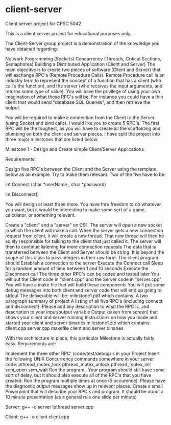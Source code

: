 # client-server
Client server project for CPSC 5042

This is a client server project for educational purposes only. 

The Client-Server group project is a demonstration of the knowledge you have obtained regarding:

Network Programming (Sockets)
Concurrency (Threads, Critical Sections, Semaphores)
Building a Distributed Application (Client and Server)
The main objective is to create two pieces of software (Client and Server) that will exchange RPC's (Remote Procedure Calls). Remote Procedure call is an industry term to represent the concept of a function that has a client (who call's the function), and the server (who receives the input arguments, and returns some type of value). You will have the privilege of using your own imagination of what those RPC's will be. For instance you could have a thin client that would send "database SQL Queries", and then retrieve the output.  

You will be required to make a connection from the Client to the Server (using Socket and bind calls).  I would like you to create 5 RPC's. The first RPC will be the toughest, as you will have to create all the scaffolding and plumbing on both the client and server pieces. I have split the project into three major milestones that are listed below:

Milestone 1 - Design and Create simple Client/Server Applications.

Requirements:

Design five RPC's between the Client and the Server using the template below as an example. Try to make them relevant. Two of the five have to be:

int Connect (char *userName , char *password)

int Disconnect()

You will design at least three more. You have thre freedom to do whatever you want, but it would be interesting to make some sort of a game, calculator, or something relevant.

 

Create a "client" and a "server" on CS1. The server will open a new socket in which the client will make a call. 
When the server gets a new connection request from client, it will create a new thread. That new thread will then be solely responsible for talking to the client that just called it. The server will then to continue listening for more connection requests
The data that is transferred between the Client and Server should be string. It is beyond the scope of this class to pass integers in their raw form.
The client program should
Establish a connection to the server
Execute the Connect call
Sleep for a random amount of time between 1 and 10 seconds
Execute the Disconnect call
The three other RPC's can be coded and tested later
You will put the Client code in "client.cpp" and the Server code in "server.cpp"
You will have a make file that will build these components
You will put some debug messages into both client and server code that will end up going to stdout
The deliverable will be:
milestone1.pdf which contains:
A two paragraph summary of project
A listing of all five RPC's (including connect and disconnect). Please add any description to what the RPC is, and description to your input/output variable
Output (taken from screen) that shows your client and server running
Instructions on how you made and started your client and server binaries
milestone1.zip which contains:
client.cpp
server.cpp
makefile 
client and server binaries

With the architecture in place, this particular Milestone is actually fairly easy. Requirements are:

Implement the three other RPC' (code/test/debug) s in your Project
Insert the following UNIX Concurrency commands somewhere in your server code:
pthread_mutex_lock
pthread_mutex_unlock
pthread_mutex_init
sem_open
sem_wait
Run the program . Your program should still have some sort of delay, but it should also execute all of the RPC's that you have created.
Run the program multiple times at once (5 occurence). Please have the diagnostic output messages show up in relevant places.
Create a small Powerpoint that will describe your RPC's  and program. It should be about a 10 minute presentation (as a general rule one slide per minute)


Server: g++ -o server lpthread server.cpp 

Client: g++ -o client client.cpp
